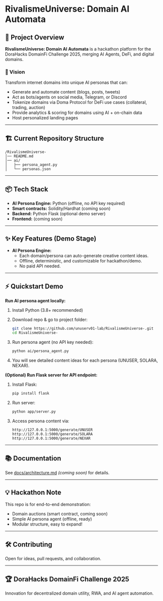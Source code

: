 # RivalismeUniverse: Domain AI Automata

## 🚀 Project Overview

**RivalismeUniverse: Domain AI Automata** is a hackathon platform for the DoraHacks DomainFi Challenge 2025, merging AI Agents, DeFi, and digital domains.

### 🎯 Vision

Transform internet domains into unique AI personas that can:
- Generate and automate content (blogs, posts, tweets)
- Act as bots/agents on social media, Telegram, or Discord
- Tokenize domains via Doma Protocol for DeFi use cases (collateral, trading, auction)
- Provide analytics & scoring for domains using AI + on-chain data
- Host personalized landing pages

---

## 🏗️ Current Repository Structure

```
/RivalismeUniverse-
│── README.md
│── ai/
│   ├── persona_agent.py
│   └── personas.json
```

---

## 📦 Tech Stack

- **AI Persona Engine:** Python (offline, no API key required)
- **Smart contracts:** Solidity/Hardhat (coming soon)
- **Backend:** Python Flask (optional demo server)
- **Frontend:** (coming soon)

---

## ✨ Key Features (Demo Stage)

- **AI Persona Engine:**  
  - Each domain/persona can auto-generate creative content ideas.
  - Offline, deterministic, and customizable for hackathon/demo.
  - No paid API needed.

---

## ⚡ Quickstart Demo

**Run AI persona agent locally:**

1. Install Python (3.8+ recommended)
2. Download repo & go to project folder:

   ```bash
   git clone https://github.com/unuserv01-lab/RivalismeUniverse-.git
   cd RivalismeUniverse-
   ```

3. Run persona agent (no API key needed):

   ```bash
   python ai/persona_agent.py
   ```

4. You will see detailed content ideas for each persona (UNUSER, SOLARA, NEXAR).

**(Optional) Run Flask server for API endpoint:**

1. Install Flask:

   ```bash
   pip install flask
   ```

2. Run server:

   ```bash
   python app/server.py
   ```

3. Access persona content via:

   ```
   http://127.0.0.1:5000/generate/UNUSER
   http://127.0.0.1:5000/generate/SOLARA
   http://127.0.0.1:5000/generate/NEXAR
   ```

---

## 📚 Documentation

See [docs/architecture.md](docs/architecture.md) *(coming soon)* for details.

---

## 💡 Hackathon Note

This repo is for end-to-end demonstration:
- Domain auctions (smart contract, coming soon)
- Simple AI persona agent (offline, ready)
- Modular structure, easy to expand!

---

## 🛠️ Contributing

Open for ideas, pull requests, and collaboration.

---

## 🏆 DoraHacks DomainFi Challenge 2025

Innovation for decentralized domain utility, RWA, and AI agent automation.

